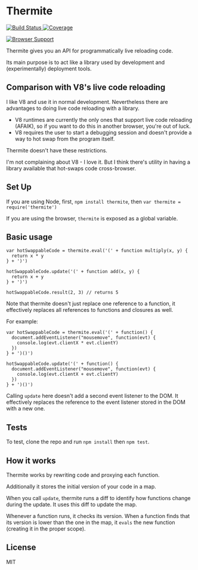 Thermite
========

[![Build Status](https://secure.travis-ci.org/omphalos/thermite.png)
](http://travis-ci.org/omphalos/thermite)
[![Coverage](https://coveralls.io/repos/omphalos/thermite/badge.svg)
](https://coveralls.io/github/omphalos/thermite)

[![Browser Support](https://saucelabs.com/browser-matrix/omphalos_thermite.svg)
](https://saucelabs.com/u/omphalos_thermite)

Thermite gives you an API for programmatically live reloading code.

Its main purpose is to act like a library used by
development and (experimentally) deployment tools.

Comparison with V8's live code reloading
----------------------------------------

I like V8 and use it in normal development.
Nevertheless there are advantages to doing live code reloading with a library.

* V8 runtimes are currently the only ones that support live code reloading
(AFAIK),
so if you want to do this in another browser,
you're out of luck.
* V8 requires the user to start a debugging session
and doesn't provide a way to hot swap from the program itself.

Thermite doesn't have these restrictions.

I'm not complaining about V8 - I love it.
But I think there's utility
in having a library available that hot-swaps code cross-browser.

Set Up
------

If you are using Node, first, `npm install thermite`,
then `var thermite = require('thermite')`

If you are using the browser, `thermite` is exposed as a global variable.

Basic usage
-----------

    var hotSwappableCode = thermite.eval('(' + function multiply(x, y) {
      return x * y
    } + ')')

    hotSwappableCode.update('(' + function add(x, y) {
      return x + y
    } + ')')

    hotSwappableCode.result(2, 3) // returns 5

Note that thermite doesn't just replace one reference to a function,
it effectively replaces all references to functions and closures as well.

For example:

    var hotSwappableCode = thermite.eval('(' + function() {
      document.addEventListener("mousemove", function(evt) {
        console.log(evt.clientX * evt.clientY)
      })
    } + ')()')

    hotSwappableCode.update('(' + function() {
      document.addEventListener("mousemove", function(evt) {
        console.log(evt.clientX + evt.clientY)
      })
    } + ')()')

Calling `update` here doesn't add a second event listener to the DOM.
It effectively replaces the reference to the event listener stored in the DOM
with a new one.

Tests
-----

To test, clone the repo and run `npm install` then `npm test`.

How it works
------------

Thermite works by rewriting code
and proxying each function.

Additionally it stores the initial version of your code in a map.

When you call `update`,
thermite runs a diff to identify how functions change during the update.
It uses this diff to update the map.

Whenever a function runs, it checks its version.
When a function finds that its version is lower than the one in the map,
it `evals` the new function (creating it in the proper scope).

License
-------

MIT
